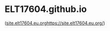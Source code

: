 # ELT17604.github.io

([site.elt17604.eu.org](https://site.elt17604.eu.org/)https://site.elt17604.eu.org/)
